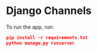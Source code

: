 # Django Channels 


To run the app, run:

```json
pip install -r requirements.txt
python manage.py runserver
```

